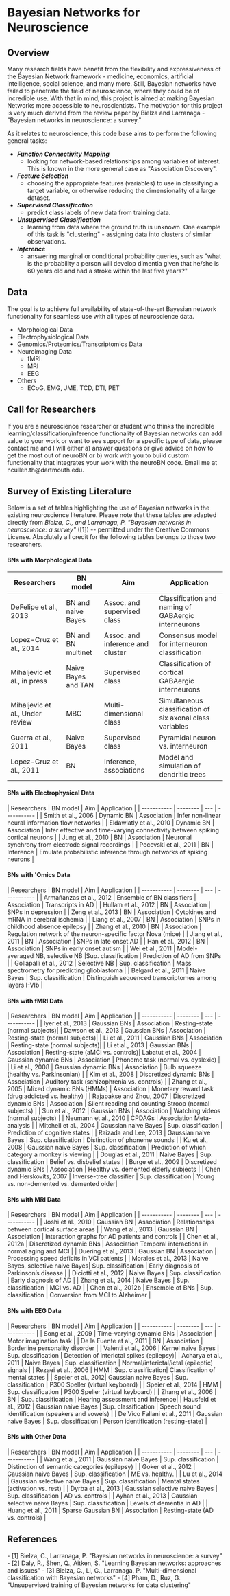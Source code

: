 # Bayesian Networks for Neuroscience

<h2>Overview</h2>
Many research fields have benefit from the flexibility and expressiveness of the Bayesian Network framework - medicine, economics, artificial intelligence, social science, and many more. Still, Bayesian networks have failed to penetrate the field of neuroscience, where they could be of incredible use. With that in mind, this project is aimed at making Bayesian Networks more accessible to neuroscientists. The motivation for this project is very much derived from the review paper by Bielza and Larranaga - "Bayesian networks in neuroscience: a survey."

As it relates to neuroscience, this code base aims to perform the following general tasks:
- <b><i>Function Connectivity Mapping</i></b>
	- looking for network-based relationships among variables of interest. This is
known in the more general case as "Association Discovery".
- <b><i>Feature Selection</i></b> 
	- choosing the appropriate features (variables) to use in classifying a target variable, or otherwise
reducing the dimensionality of a large dataset.
- <b><i>Supervised Classification</i></b>
	- predict class labels of new data from training data.
- <b><i>Unsupervised Classification</i></b>
	- learning from data where the ground truth is unknown. One example of this task is "clustering" - assigning data into clusters of similar observations.
- <b><i>Inference</i></b>
	- answering marginal or conditional probability queries, such as "what is the probability a person will develop dimentia given that he/she is 60 years old and had a stroke within the last five years?"

<h2>Data</h2>

The goal is to achieve full availability of state-of-the-art Bayesian network functionality for seamless use with all types of neuroscience data.
- Morphological Data
- Electrophysiological Data
- Genomics/Proteomics/Transcriptomics Data
- Neuroimaging Data
	- fMRI
	- MRI
	- EEG
- Others
	- ECoG, EMG, JME, TCD, DTI, PET

<h2>Call for Researchers</h2>
If you are a neuroscience researcher or student who thinks the incredible learning/classification/inference functionality of Bayesian networks can add value to your work or want to see support for a specific type of data, please contact me and I will either a) answer questions or give advice on how to get the most out of neuroBN or b) work with you to build custom functionality that integrates your work with the neuroBN code. Email me at ncullen.th@dartmouth.edu.




<h2>Survey of Existing Literature</h2>
Below is a set of tables highlighting the use of Bayesian networks in the existing neuroscience literature. Please note that these tables are adapted directly from <i>Bielza, C., and Larranaga, P. "Bayesian networks in neuroscience: a survey"</i> ([1]) -- permitted under the Creative Commons License. Absolutely all credit for the following tables belongs to those two researchers.
<h4>BNs with Morphological Data</h4>

| Researchers | BN model | Aim | Application |
| ----------- | -------- | --- | ----------- |
| DeFelipe et al., 2013 | BN and naive Bayes | Assoc. and supervised class | Classification and naming of GABAergic interneurons |
| Lopez-Cruz et al., 2014 | BN and BN multinet | Assoc. and inference and cluster | Consensus model for interneuron classification |
|Mihaljevic et al., in press | Naive Bayes and TAN | Supervised class | Classification of cortical GABAergic interneurons |
|Mihaljevic et al., Under review | MBC | Multi-dimensional class | Simultaneous classification of six axonal class variables |
|Guerra et al., 2011 | Naive Bayes | Supervised class | Pyramidal neuron vs. interneuron |
|Lopez-Cruz et al., 2011 | BN | Inference, associations | Model and simulation of dendritic trees |

<h4>BNs with Electrophysical Data</h4>
| Researchers | BN model | Aim | Application |
| ----------- | -------- | --- | ----------- |
| Smith et al., 2006 | Dynamic BN | Association | Infer non-linear neural information flow networks |
| Eldawlatly et al., 2010 | Dynamic BN | Association | Infer effective and time-varying connectivity between spiking cortical neurons |
| Jung et al., 2010 | BN | Association | Neuronal synchrony from electrode signal recordings |
| Pecevski et al., 2011 | BN | Inference | Emulate probabilistic inference through networks of spiking neurons |

<h4>BNs with 'Omics Data</h4>
| Researchers | BN model | Aim | Application |
| ----------- | -------- | --- | ----------- |
| Armañanzas et al., 2012 | Ensemble of BN classifiers | Association | Transcripts in AD |
| Hullam et al., 2012 | BN | Association | SNPs in depression |
| Zeng et al., 2013 | BN | Association | Cytokines and mRNA in cerebral ischemia |
| Liang et al., 2007 | BN | Association | SNPs in childhood absence epilepsy |
| Zhang et al., 2010 | BN | Association | Regulation network of the neuron-specific factor Nova (mice) |
| Jiang et al., 2011 | BN | Association | SNPs in late onset AD |
| Han et al., 2012 | BN | Association | SNPs in early onset autism |
| Wei et al., 2011 | Model-averaged NB, selective NB |Sup. classification | Prediction of AD from SNPs |
| Gollapalli et al., 2012 | Selective NB | Sup. classification | Mass spectrometry for predicting glioblastoma |
| Belgard et al., 2011 | Naive Bayes | Sup. classification | Distinguish sequenced transcriptomes among layers I-VIb |

<h4>BNs with fMRI Data</h4>
| Researchers | BN model | Aim | Application |
| ----------- | -------- | --- | ----------- |
| Iyer et al., 2013 | Gaussian BNs | Association | Resting-state (normal subjects)| 
| Dawson et al., 2013 | Gaussian BNs | Association | Resting-state (normal subjects)| 
| Li et al., 2011 | Gaussian BNs | Association | Resting-state (normal subjects)| 
| Li et al., 2013 | Gaussian BNs | Association | Resting-state (aMCI vs. controls)| 
Labatut et al., 2004 | Gaussian dynamic BNs | Association | Phoneme task (normal vs. dyslexic) | 
| Li et al., 2008 | Gaussian dynamic BNs | Association | Bulb squeeze (healthy vs. Parkinsonian) | 
| Kim et al., 2008 | Discretized dynamic BNs | Association | Auditory task (schizophrenia vs. controls) | 
| Zhang et al., 2005 | Mixed dynamic BNs (HMMs) | Association | Monetary reward task (drug addicted vs. healthy) | 
| Rajapakse and Zhou, 2007 | Discretized dynamic BNs | Association | Silent reading and counting Stroop (normal subjects) | 
| Sun et al., 2012 | Gaussian BNs | Association | Watching videos (normal subjects) | 
| Neumann et al., 2010 | CPDAGs | Association Meta-analysis | 
| Mitchell et al., 2004 | Gaussian naive Bayes | Sup. classification | Prediction of cognitive states | 
| Raizada and Lee, 2013 | Gaussian naive Bayes | Sup. classification | Distinction of phoneme sounds | 
| Ku et al., 2008 | Gaussian naive Bayes | Sup. classification | Prediction of which category a monkey is viewing | 
| Douglas et al., 2011 | Naive Bayes | Sup. classification | Belief vs. disbelief states | 
| Burge et al., 2009 | Discretized dynamic BNs | Association |  Healthy vs. demented elderly subjects | 
| Chen and Herskovits, 2007 | Inverse-tree classifier | Sup. classification | Young vs. non-demented vs. demented older|

<h4>BNs with MRI Data</h4>
| Researchers | BN model | Aim | Application |
| ----------- | -------- | --- | ----------- |
| Joshi et al., 2010 | Gaussian BN | Association | Relationships between cortical surface areas | 
| Wang et al., 2013 | Gaussian BN | Association | Interaction graphs for AD patients and controls | 
| Chen et al., 2012a | Discretized dynamic BNs | Association Temporal interactions in normal aging and MCI | 
| Duering et al., 2013 | Gaussian BN | Association | Processing speed deficits in VCI patients | 
| Morales et al., 2013 | Naive Bayes, selective naive Bayes|  Sup. classification | Early diagnosis of Parkinson’s disease | 
| Diciotti et al., 2012 | Naive Bayes | Sup. classification | Early diagnosis of AD | 
| Zhang et al., 2014 | Naive Bayes | Sup. classification | MCI vs. AD | 
| Chen et al., 2012b | Ensemble of BNs | Sup. classification | Conversion from MCI to Alzheimer | 

<h4>BNs with EEG Data</h4>
| Researchers | BN model | Aim | Application |
| ----------- | -------- | --- | ----------- |
| Song et al., 2009 | Time-varying dynamic BNs | Association | Motor imagination task | 
| De la Fuente et al., 2011 | BN | Association | Borderline personality disorder | 
| Valenti et al., 2006 | Kernel naive Bayes | Sup. classification | Detection of interictal spikes (epilepsy)| 
| Acharya et al., 2011 | Naive Bayes | Sup. classification | Normal/interictal/ictal (epileptic) signals | 
| Rezaei et al., 2006 | HMM | Sup. classification|  Classification of mental states | 
| Speier et al., 2012|  Gaussian naive Bayes | Sup. classification | P300 Speller (virtual keyboard) | 
| Speier et al., 2014 | HMM | Sup. classification | P300 Speller (virtual keyboard) | 
| Zhang et al., 2006 | BN | Sup. classification | Hearing assessment and inference| 
| Hausfeld et al., 2012 |  Gaussian naive Bayes | Sup. classification | Speech sound identification (speakers and vowels) | 
| De Vico Fallani et al., 2011 | Gaussian naive Bayes | Sup. classification | Person identification (resting-state) | 

<h4>BNs with Other Data</h4>
| Researchers | BN model | Aim | Application |
| ----------- | -------- | --- | ----------- |
| Wang et al., 2011 | Gaussian naive Bayes | Sup. classification | Distinction of semantic categories (epilepsy) | 
| Goker et al., 2012 | Gaussian naive Bayes | Sup. classification | ME vs. healthy. | 
| Lu et al., 2014 | Gaussian selective naive Bayes | Sup. classification | Mental states (activation vs. rest) | 
| Dyrba et al., 2013 | Gaussian selective naive Bayes | Sup. classification | AD vs. controls | 
| Ayhan et al., 2013 | Gaussian selective naive Bayes | Sup. classification | Levels of dementia in AD | 
| Huang et al., 2011 | Sparse Gaussian BN | Association | Resting-state (AD vs. controls) | 

<h2>References</h2>
- [1] Bielza, C., Larranaga, P. "Bayesian networks in neuroscience: a survey"
- [2] Daly, R., Shen, Q., Aitken, S. "Learning Bayesian networks: approaches and issues"
- [3] Bielza, C., Li, G., Larranaga, P. "Multi-dimensional classification with Bayesian networks"
- [4] Pham, D., Ruz, G. "Unsupervised training of Bayesian networks for data clustering"








